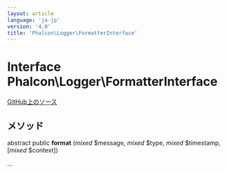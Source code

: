 ```yaml
---
layout: article
language: 'ja-jp'
version: '4.0'
title: 'Phalcon\Logger\FormatterInterface'
---
```


# Interface **Phalcon\Logger\FormatterInterface**

<a href="https://github.com/phalcon/cphalcon/tree/v4.0.0/phalcon/logger/formatterinterface.zep" class="btn btn-default btn-sm">GitHub上のソース</a>

## メソッド

abstract public **format** (*mixed* $message, *mixed* $type, *mixed* $timestamp, [*mixed* $context])

...